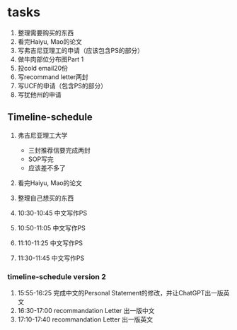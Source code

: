 # tasks
1. 整理需要购买的东西
2. 看完Haiyu, Mao的论文
3. 写弗吉尼亚理工的申请（应该包含PS的部分）
4. 做牛肉部位分布图Part 1
5. 投cold email20份
6. 写recommand letter两封
7. 写UCF的申请（包含PS的部分）
8. 写犹他州的申请

## Timeline-schedule
1. 弗吉尼亚理工大学
   * 三封推荐信要完成两封
   * SOP写完
   * 应该差不多了
2. 看完Haiyu, Mao的论文
3. 整理自己想买的东西


1. 10:30-10:45 中文写作PS
2. 10:50-11:05 中文写作PS
3. 11:10-11:25 中文写作PS
4. 11:30-11:45 中文写作PS

### timeline-schedule version 2
1. 15:55-16:25 完成中文的Personal Statement的修改，并让ChatGPT出一版英文
2. 16:30-17:00 recommandation Letter 出一版中文
3. 17:10-17:40 recommandation Letter 出一版英文
